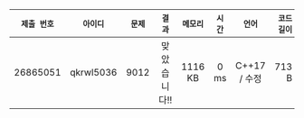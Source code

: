 | `제출 번호` | `아이디` | `문제` |  `결과` | `메모리` | `시간` | `언어` | `코드 길이` |
|---|:---:|:---:|:---:|:---:|:---:|:---:|---:|
| 26865051 | qkrwl5036 | 	9012 | 맞았습니다!! |	1116 KB | 0 ms | C++17 / 수정 | 713 B |
